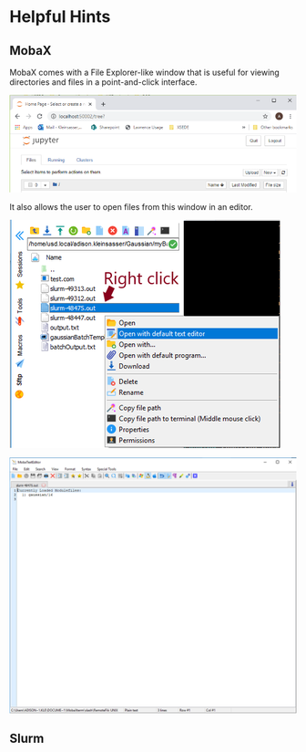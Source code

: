 # Helpful Hints

## MobaX

MobaX comes with a File Explorer-like window that is useful for viewing directories and files in a point-and-click interface.

![](../.gitbook/assets/image%20%2839%29.png)

It also allows the user to open files from this window in an editor.

![](../.gitbook/assets/screenshot-207.png)

![](../.gitbook/assets/openfile.PNG)

## Slurm













